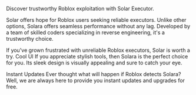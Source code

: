 Discover trustworthy Roblox exploitation with Solar Executor.

Solar offers hope for Roblox users seeking reliable executors. Unlike other options, Solara offers seamless performance without any lag. Developed by a team of skilled coders specializing in reverse engineering, it's a trustworthy choice.

If you've grown frustrated with unreliable Roblox executors, Solar is worth a try.
Cool UI
If you appreciate stylish tools, then Solara is the perfect choice for you. Its sleek design is visually appealing and sure to catch your eye.

Instant Updates
Ever thought what will happen if Roblox detects Solara? Well, we are always here to provide you instant updates and upgrades for free.
